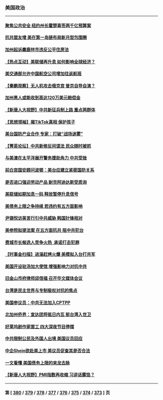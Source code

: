 ### 美国政治
---
#### [聚焦公共安全 纽约州长霍楚喜签两千亿预算案](../../pages/ncid1078159/n13987805.md) 
#### [抗共盟友增 美在第一岛链布局新月型包围圈](../../pages/ncid1078159/n13987651.md) 
#### [加州起诉麋鹿林市违反公平住房法](../../pages/ncid1078159/n13987785.md) 
#### [【热点互动】美联储再升息 如何影响全球经济？](../../pages/ncid1078159/n13987595.md) 
#### [美交通部允许中国航空公司增加往返航班](../../pages/ncid1078159/n13987527.md) 
#### [【秦鹏观察】无人机攻击俄克宫 普京自导自演？](../../pages/ncid1078159/n13987577.md) 
#### [加州黑人或能收到高达120万美元赔偿金](../../pages/ncid1078159/n13987596.md) 
#### [【新唐人大视野】中共新征兵制上路 重点两群体](../../pages/ncid1078159/n13987415.md) 
#### [【思想领袖】揭TikTok真相 保护孩子](../../pages/ncid1078159/n13965892.md) 
#### [美台国防产业合作 专家：打破“战场迷雾”](../../pages/ncid1078159/n13987469.md) 
#### [【菁英论坛】中共新修反间谍法 民众随时被抓](../../pages/ncid1078159/n13987511.md) 
#### [与美澳在太平洋展开警务援助角力 中共受挫](../../pages/ncid1078159/n13987499.md) 
#### [前白宫国安顾问波顿：美台应建立紧密国防关系](../../pages/ncid1078159/n13987521.md) 
#### [是否进口强迫劳动产品 耐克阿迪达斯受质询](../../pages/ncid1078159/n13987446.md) 
#### [美联储如期加息一码 释放暂停升息信号](../../pages/ncid1078159/n13987490.md) 
#### [美债务上限之争持续 若违约有五方面影响](../../pages/ncid1078159/n13987396.md) 
#### [尹锡悦访美言行引中共威胁 韩国针锋相对](../../pages/ncid1078159/n13987472.md) 
#### [美参院拟提法案 在五方面抗共 阻中共犯台](../../pages/ncid1078159/n13987463.md) 
#### [费城市长候选人竞争火热  承诺打击犯罪](../../pages/ncid1078159/n13987444.md) 
#### [【时事金扫描】进淄赶烤火爆 美模拟入台打共军](../../pages/ncid1078159/n13987410.md) 
#### [美国开设驻汤加大使馆 增强影响力对抗中共](../../pages/ncid1078159/n13987070.md) 
#### [旧金山市府律师邱信福 召开华文媒体会议](../../pages/ncid1078159/n13987104.md) 
#### [台湾是民主世界与专制极权对抗的焦点](../../pages/ncid1078159/n13987090.md) 
#### [美国参议员：中共无法加入CPTPP](../../pages/ncid1078159/n13986982.md) 
#### [北加州侨界：宣达团将抵日内瓦 挺台湾入世卫](../../pages/ncid1078159/n13986981.md) 
#### [好莱坞剧作家罢工 四大深夜节目停摆](../../pages/ncid1078159/n13986950.md) 
#### [中共限制公民及外国人出境 美国议员回应](../../pages/ncid1078159/n13986880.md) 
#### [中企Shein欲赴美上市 美议员促查其是否合法](../../pages/ncid1078159/n13986802.md) 
#### [一文看懂 美国债务上限的来龙去脉](../../pages/ncid1078159/n13986652.md) 
#### [【新唐人大视野】PMI指数再收缩 习讲话露馅？](../../pages/ncid1078159/n13986651.md) 

---
#### 第 [ [380](./380.md) / [379](./379.md) / [378](./378.md) / [377](./377.md) / [376](./376.md) / [375](./375.md) / [374](./374.md) / [373](./373.md) ] 页
